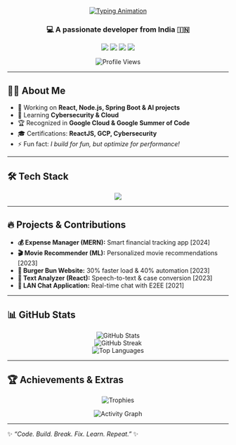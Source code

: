<!-- Profile Header with Typing SVG Animation (Dark/Light Support) -->
<p align="center">
  <a href="https://github.com/anmoldube" target="_blank">
    <picture>
      <source media="(prefers-color-scheme: dark)" srcset="https://readme-typing-svg.demolab.com?font=Fira+Code&weight=600&size=26&pause=900&duration=2500&center=true&vCenter=true&random=false&width=700&height=45&color=67E8F9&lines=Hi%2C+I'm+Anmol+Dube+%F0%9F%91%8B;Full+Stack+Developer;MERN+%7C+Spring+Boot+%7C+AI+Enthusiast;Always+Learning+New+Things+%F0%9F%9A%80" />
      <img src="https://readme-typing-svg.demolab.com?font=Fira+Code&weight=600&size=26&pause=900&duration=2500&center=true&vCenter=true&random=false&width=700&height=45&color=0E1111&lines=Hi%2C+I'm+Anmol+Dube+%F0%9F%91%8B;Full+Stack+Developer;MERN+%7C+Spring+Boot+%7C+AI+Enthusiast;Always+Learning+New+Things+%F0%9F%9A%80" alt="Typing Animation" />
    </picture>
  </a>
</p>

<h3 align="center">💻 A passionate developer from India 🇮🇳</h3>

<p align="center">
  <a href="mailto:anmoldube15@gmail.com"><img src="https://img.shields.io/badge/Email-Contact-0A66C2?style=for-the-badge&logo=gmail" /></a>
  <a href="https://www.linkedin.com/in/anmoldube" target="_blank"><img src="https://img.shields.io/badge/LinkedIn-Connect-0A66C2?style=for-the-badge&logo=linkedin&logoColor=white" /></a>
  <a href="https://anmoldube.github.io/react-portfolio/" target="_blank"><img src="https://img.shields.io/badge/Portfolio-Visit-111?style=for-the-badge&logo=vercel" /></a>
  <a href="https://leetcode.com/" target="_blank"><img src="https://img.shields.io/badge/LeetCode-Profile-FFA116?style=for-the-badge&logo=leetcode&logoColor=white" /></a>
</p>

<p align="center">
  <img src="https://komarev.com/ghpvc/?username=anmoldube&label=Profile%20Views&color=0e75b6&style=for-the-badge" alt="Profile Views" />
</p>

---

## 👨‍💻 About Me

- 🔭 Working on **React, Node.js, Spring Boot & AI projects**  
- 🌱 Learning **Cybersecurity & Cloud**  
- 🏆 Recognized in **Google Cloud & Google Summer of Code**  
- 🎓 Certifications: **ReactJS, GCP, Cybersecurity**  
- ⚡ Fun fact: *I build for fun, but optimize for performance!*  

---

## 🛠️ Tech Stack

<p align="center">
  <img src="https://skillicons.dev/icons?i=java,cpp,python,javascript,typescript,react,next,angular,tailwind,bootstrap,nodejs,express,spring,mongodb,mysql,docker,kubernetes,linux,git" />
</p>

---

## 🔥 Projects & Contributions

- **💰 Expense Manager (MERN):** Smart financial tracking app [2024]  
- **🎬 Movie Recommender (ML):** Personalized movie recommendations [2023]  
- **🍔 Burger Bun Website:** 30% faster load & 40% automation [2023]  
- **📝 Text Analyzer (React):** Speech-to-text & case conversion [2023]  
- **💬 LAN Chat Application:** Real-time chat with E2EE [2021]  

---

## 📊 GitHub Stats

<p align="center">
  <img src="https://github-readme-stats.vercel.app/api?username=anmoldube&show_icons=true&theme=radical" alt="GitHub Stats" />
  <br>
  <img src="https://github-readme-streak-stats.herokuapp.com?user=anmoldube&theme=radical" alt="GitHub Streak" />
  <br>
  <img src="https://github-readme-stats.vercel.app/api/top-langs/?username=anmoldube&layout=compact&theme=radical" alt="Top Languages" />
</p>

---

## 🏆 Achievements & Extras

<p align="center">
  <img src="https://github-profile-trophy.vercel.app/?username=anmoldube&theme=onedark&no-frame=true&row=1&column=7" alt="Trophies" />
</p>

<p align="center">
  <img src="https://github-readme-activity-graph.vercel.app/graph?username=anmoldube&bg_color=0D1117&color=58A6FF&line=238636&point=1F6FEB&area=true&hide_border=true" alt="Activity Graph" />
</p>

---

✨ *“Code. Build. Break. Fix. Learn. Repeat.”* ✨
